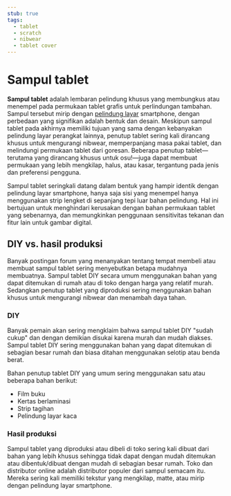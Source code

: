 ```yaml
---
stub: true
tags:
  - tablet
  - scratch
  - nibwear
  - tablet cover
---
```


# Sampul tablet

**Sampul tablet** adalah lembaran pelindung khusus yang membungkus atau menempel pada permukaan tablet grafis untuk perlindungan tambahan. Sampul tersebut mirip dengan [pelindung layar](https://en.wikipedia.org/wiki/Screen_protector) smartphone, dengan perbedaan yang signifikan adalah bentuk dan desain. Meskipun sampul tablet pada akhirnya memiliki tujuan yang sama dengan kebanyakan pelindung layar perangkat lainnya, penutup tablet sering kali dirancang khusus untuk mengurangi nibwear, memperpanjang masa pakai tablet, dan melindungi permukaan tablet dari goresan. Beberapa penutup tablet—terutama yang dirancang khusus untuk osu!—juga dapat membuat permukaan yang lebih mengkilap, halus, atau kasar, tergantung pada jenis dan preferensi pengguna.

Sampul tablet seringkali datang dalam bentuk yang hampir identik dengan pelindung layar smartphone, hanya saja sisi yang menempel hanya menggunakan strip lengket di sepanjang tepi luar bahan pelindung. Hal ini bertujuan untuk menghindari kerusakan dengan bahan permukaan tablet yang sebenarnya, dan memungkinkan penggunaan sensitivitas tekanan dan fitur lain untuk gambar digital.

## DIY vs. hasil produksi

Banyak postingan forum yang menanyakan tentang tempat membeli atau membuat sampul tablet sering menyebutkan betapa mudahnya membuatnya. Sampul tablet DIY secara umum menggunakan bahan yang dapat ditemukan di rumah atau di toko dengan harga yang relatif murah. Sedangkan penutup tablet yang diproduksi sering menggunakan bahan khusus untuk mengurangi nibwear dan menambah daya tahan.

### DIY

Banyak pemain akan sering mengklaim bahwa sampul tablet DIY "sudah cukup" dan dengan demikian disukai karena murah dan mudah diakses. Sampul tablet DIY sering menggunakan bahan yang dapat ditemukan di sebagian besar rumah dan biasa ditahan menggunakan selotip atau benda berat.

Bahan penutup tablet DIY yang umum sering menggunakan satu atau beberapa bahan berikut:

- Film buku
- Kertas berlaminasi
- Strip tagihan
- Pelindung layar kaca

### Hasil produksi

Sampul tablet yang diproduksi atau dibeli di toko sering kali dibuat dari bahan yang lebih khusus sehingga tidak dapat dengan mudah ditemukan atau dibentuk/dibuat dengan mudah di sebagian besar rumah. Toko dan distributor online adalah distributor populer dari sampul semacam itu. Mereka sering kali memiliki tekstur yang mengkilap, matte, atau mirip dengan pelindung layar smartphone.
